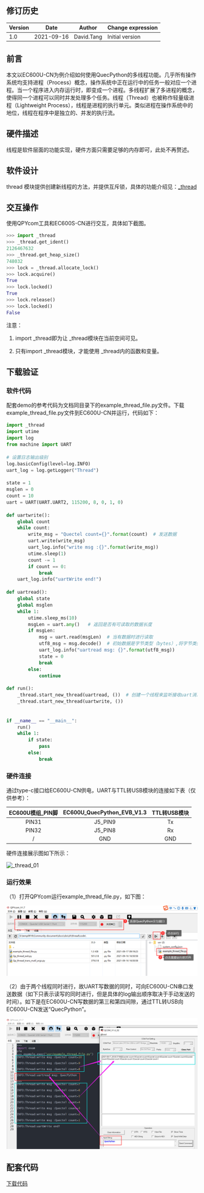## 修订历史

| Version | Date       | Author     | Change expression |
| ------- | ---------- | ---------- | ----------------- |
| 1.0     | 2021-09-16 | David.Tang | Initial version   |

## 前言

本文以EC600U-CN为例介绍如何使用QuecPython的多线程功能。几乎所有操作系统均支持进程（Process）概念，操作系统中正在运行中的任务一般对应一个进程。当一个程序进入内存运行时，即变成一个进程。多线程扩展了多进程的概念，使得同一个进程可以同时并发处理多个任务。线程（Thread）也被称作轻量级进程（Lightweight Process），线程是进程的执行单元。类似进程在操作系统中的地位，线程在程序中是独立的、并发的执行流。

## 硬件描述

线程是软件层面的功能实现，硬件方面只需要足够的内存即可，此处不再赘述。

## 软件设计

thread 模块提供创建新线程的方法，并提供互斥锁，具体的功能介绍见：[_thread](https://python.quectel.com/wiki/#/zh-cn/api/pythonStdlib?id=_thread-%e5%a4%9a%e7%ba%bf%e7%a8%8b)

## 交互操作

使用QPYcom工具和EC600S-CN进行交互，具体如下截图。

```python
>>> import _thread
>>> _thread.get_ident()
2126467632
>>> _thread.get_heap_size()
748032
>>> lock = _thread.allocate_lock() 
>>> lock.acquire()
True
>>> lock.locked()
True
>>> lock.release()
>>> lock.locked()
False
```

注意：

1. import _thread即为让 _thread模块在当前空间可见。

2. 只有import _thread模块，才能使用 _thread内的函数和变量。

## 下载验证

### 软件代码

配套demo的参考代码为文档同目录下的example_thread_file.py文件。下载example_thread_file.py文件到EC600U-CN并运行，代码如下：

```python
import _thread
import utime
import log
from machine import UART  

# 设置日志输出级别
log.basicConfig(level=log.INFO)
uart_log = log.getLogger("Thread")

state = 1
msglen = 0
count = 10
uart = UART(UART.UART2, 115200, 8, 0, 1, 0)

def uartwrite():
    global count
    while count:
        write_msg = "Quectel count={}".format(count)  # 发送数据
        uart.write(write_msg)
        uart_log.info("write msg :{}".format(write_msg))
        utime.sleep(1)
        count -= 1
        if count == 0:
            break
    uart_log.info("uartWrite end!")

def uartread():
    global state
    global msglen
    while 1:
        utime.sleep_ms(10)
        msgLen = uart.any()   # 返回是否有可读取的数据长度
        if msgLen:
            msg = uart.read(msgLen)  # 当有数据时进行读取
            utf8_msg = msg.decode()  # 初始数据是字节类型（bytes）,将字节类型数据转STR
            uart_log.info("uartread msg: {}".format(utf8_msg))
            state = 0
            break
        else:
            continue

def run():
    _thread.start_new_thread(uartread, ())  # 创建一个线程来监听接收uart消息
    _thread.start_new_thread(uartwrite, ())


if __name__ == "__main__":
    run()
    while 1:
        if state:
            pass
        else:
            break

```

### 硬件连接

通过type-c接口给EC600U-CN供电，UART与TTL转USB模块的连接如下表（仅供参考）：

| EC600U模组_PIN脚 | EC600U_QuecPython_EVB_V1.3 | TTL转USB模块 |
| :--------------: | :------------------------: | :----------: |
|      PIN31       |          J5_PIN9           |      Tx      |
|      PIN32       |          J5_PIN8           |      Rx      |
|        /         |            GND             |     GND      |

硬件连接展示图如下所示：

![_thread_01](media/_thread_01.jpg)

### 运行效果

（1）打开QPYcom运行example_thread_file.py，如下图：

![_thread_02](media/_thread_02.png)

（2）由于两个线程同时进行，故UART写数据的同时，可向EC600U-CN串口发送数据（如下只表示读写的同时进行，但是具体的log输出顺序取决于手动发送的时间）。如下是在EC600U-CN写数据的第三和第四间隙，通过TTL转USB向EC600U-CN发送“QuecPython”。

![_thread_03](media/_thread_03.png)

## 配套代码

<!-- * [下载代码](code/example_thread_file.py) -->

<a href="code/example_thread_file.py" target="_blank">下载代码</a>

